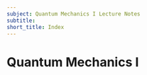 ```yaml
---
subject: Quantum Mechanics I Lecture Notes
subtitle:
short_title: Index
---
```


# Quantum Mechanics I

[](#ch-hist)
[](#ch-basics)